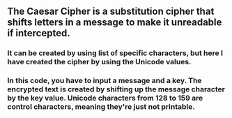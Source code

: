 <h2>The Caesar Cipher is a substitution cipher that shifts letters in a message to make it unreadable if intercepted.</h2>
<h3>It can be created by using list of specific characters, but here I have created the cipher by using the Unicode values.<h3>
<h3>In this code, you have to input a message and a key. The encrypted text is created by shifting up the message character by the key value. Unicode characters from 128 to 159 are control characters, meaning they're just not printable.</h3>
